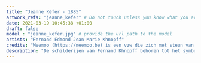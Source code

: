 ```yaml
---
title: "Jeanne Kéfer - 1885"
artwork_refs: "jeanne_kefer" # Do not touch unless you know what you are doing
date: 2021-03-19 10:45:38 +01:00
draft: false
model : "jeanne_kefer.jpg" # provide the url path to the model
artists: "Fernand Edmond Jean Marie Khnopff"
credits: "Meemoo (https://meemoo.be) is een vzw die zich met steun van de Vlaamse Overheid inzet voor de digitale archiefwerking van organisaties in cultuur, media en overheid. Samen met onze partners brengen we het verleden tot leven en maken we het klaar voor morgen. We stellen hun archiefmateriaal digitaal veilig en maken het toegankelijk en bruikbaar." # add credits if required
description: "De schilderijen van Fernand Khnopff behoren tot het symbolisme. Khnopffs meest bekende onderwerpen zijn landschappen te Fosset, portretten van dames uit de Brusselse bourgeoisie, stadsgezichten van Brugge en symbolistische composities. Uit de meeste doeken spreekt een mysterieuze, bevreemdende sfeer. Zijn personages vertonen vaak androgyne trekken. Zijn meesterwerk is De liefkozing uit 1896, een afbeelding van Oedipus die zich tegen de sfinx aanvlijt."
---
```


